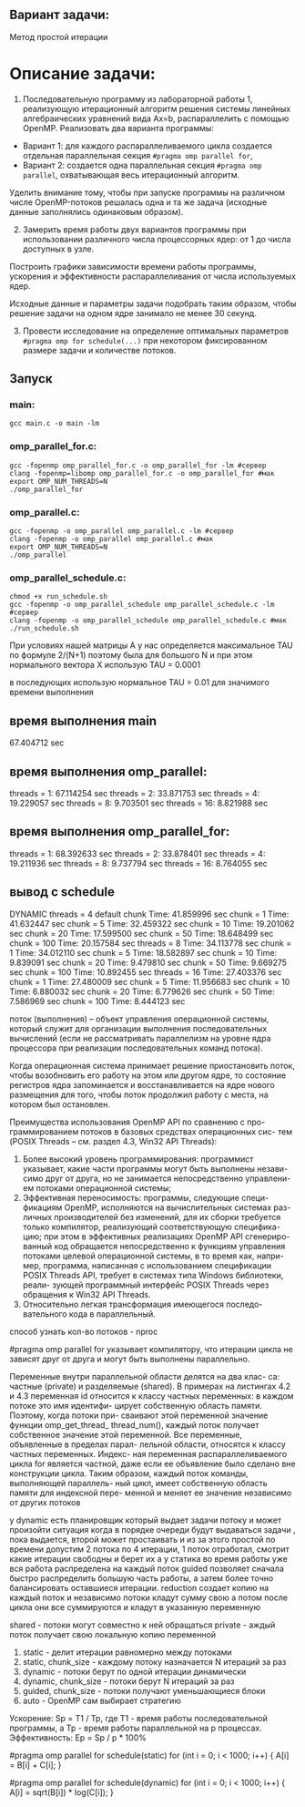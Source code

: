 ## Вариант задачи:
Метод простой итерации

# Описание задачи:
1. Последовательную программу из лабораторной работы 1, реализующую итерационный алгоритм решения системы линейных алгебраических уравнений вида Ax=b, распараллелить с помощью OpenMP. Реализовать два варианта программы:
- Вариант 1: для каждого распараллеливаемого цикла создается отдельная параллельная секция `#pragma omp parallel for`,
- Вариант 2: создается одна параллельная секция `#pragma omp parallel`, охватывающая весь итерационный алгоритм.

Уделить внимание тому, чтобы при запуске программы на различном
числе OpenMP-потоков решалась одна и та же задача (исходные
данные заполнялись одинаковым образом).

2. Замерить время работы двух вариантов программы при использовании
различного числа процессорных ядер: от 1 до числа доступных в узле.

Построить графики зависимости времени работы программы,
ускорения и эффективности распараллеливания от числа используемых
ядер. 

Исходные данные и параметры задачи подобрать таким образом,
чтобы решение задачи на одном ядре занимало не менее 30 секунд.

3. Провести исследование на определение оптимальных параметров
`#pragma omp for schedule(...)` при некотором фиксированном размере
задачи и количестве потоков.
## Запуск
### main:
    gcc main.c -o main -lm
### omp_parallel_for.c:
    gcc -fopenmp omp_parallel_for.c -o omp_parallel_for -lm #сервер
    clang -fopenmp=libomp omp_parallel_for.c -o omp_parallel_for #мак
    export OMP_NUM_THREADS=N
    ./omp_parallel_for

### omp_parallel.c:
    gcc -fopenmp -o omp_parallel omp_parallel.c -lm #сервер
    clang -fopenmp -o omp_parallel omp_parallel.c #мак
    export OMP_NUM_THREADS=N
    ./omp_parallel

### omp_parallel_schedule.c:
    chmod +x run_schedule.sh
    gcc -fopenmp -o omp_parallel_schedule omp_parallel_schedule.c -lm #сервер
    clang -fopenmp -o omp_parallel_schedule omp_parallel_schedule.c #мак
    ./run_schedule.sh


При условиях нашей матрицы A у нас определяется максимальное TAU по формуле 2/(N+1)
поэтому была для большого N и при этом нормального вектора X использую TAU = 0.0001

в последующих использую нормальное TAU = 0.01 для значимого времени выполнения

## время выполнения main
67.404712 sec
## время выполнения omp_parallel:
threads = 1: 67.114254 sec
threads = 2: 33.871753 sec
threads = 4: 19.229057 sec
threads = 8: 9.703501 sec
threads = 16: 8.821988 sec
## время выполнения omp_parallel_for:
threads = 1: 68.392633 sec
threads = 2: 33.878401 sec
threads = 4: 19.211936 sec
threads = 8: 9.737794 sec
threads = 16: 8.764055 sec
## вывод с schedule
DYNAMIC
threads = 4
default chunk
Time: 41.859996 sec
chunk = 1
Time: 41.632447 sec
chunk = 5
Time: 32.459322 sec
chunk = 10
Time: 19.201062 sec
chunk = 20
Time: 17.599500 sec
chunk = 50
Time: 18.648499 sec
chunk = 100
Time: 20.157584 sec
threads = 8
Time: 34.113778 sec
chunk = 1
Time: 34.012110 sec
chunk = 5
Time: 18.582897 sec
chunk = 10
Time: 9.839091 sec
chunk = 20
Time: 9.479810 sec
chunk = 50
Time: 9.669275 sec
chunk = 100
Time: 10.892455 sec
threads = 16
Time: 27.403376 sec
chunk = 1
Time: 27.480009 sec
chunk = 5
Time: 11.956683 sec
chunk = 10
Time: 6.880032 sec
chunk = 20
Time: 6.779626 sec
chunk = 50
Time: 7.586969 sec
chunk = 100
Time: 8.444123 sec

поток (выполнения) – объект управления операционной системы, который служит для организации выполнения последовательных вычислений (если не рассматривать параллелизм на уровне ядра процессора при реализации последовательных команд потока).

Когда операционная система принимает решение приостановить поток, чтобы возобновить его работу на этом или другом ядре, то состояние регистров ядра запоминается и восстанавливается на ядре нового размещения для того, чтобы поток продолжил работу с места, на котором был остановлен.

Преимущества использования OpenMP API по сравнению с про-
граммированием потоков в базовых средствах операционных сис-
тем (POSIX Threads – см. раздел 4.3, Win32 API Threads):
1. Более высокий уровень программирования: программист
указывает, какие части программы могут быть выполнены незави-
симо друг от друга, но не занимается непосредственно управлени-
ем потоками операционной системы;
2. Эффективная переносимость: программы, следующие специ-
фикациям OpenMP, исполняются на вычислительных системах раз-
личных производителей без изменений, для их сборки требуется
только компилятор, реализующий соответствующую специфика-
цию; при этом в эффективных реализациях OpenMP API сгенериро-
ванный код обращается непосредственно к функциям управления
потоками целевой операционной системы, в то время как, напри-
мер, программа, написанная с использованием спецификации POSIX
Threads API, требует в системах типа Windows библиотеки, реали-
зующей программный интерфейс POSIX Threads через обращения
к Win32 API Threads.
3. Относительно легкая трансформация имеющегося последо-
вательного кода в параллельный.

способ узнать кол-во потоков - nproc

#pragma omp parallel for указывает компилятору, что итерации цикла не зависят друг от друга и могут быть выполнены параллельно. 

Переменные внутри параллельной области делятся на два клас-
са: частные (private) и разделяемые (shared).
В примерах на листингах 4.2 и 4.3 переменная id относится
к классу частных переменных: в каждом потоке это имя идентифи-
цирует собственную область памяти. Поэтому, когда потоки при-
сваивают этой переменной значение функции omp_get_thread_
thread_num(), каждый поток получает собственное значение
этой переменной. Все переменные, объявленные в пределах парал-
лельной области, относятся к классу частных переменных. Индекс-
ная переменная распараллеливаемого цикла for является частной,
даже если ее объявление было сделано вне конструкции цикла.
Таким образом, каждый поток команды, выполняющей параллель-
ный цикл, имеет собственную область памяти для индексной пере-
менной и меняет ее значение независимо от других потоков


у dynamic есть планировщик который выдает задачи потоку и может произойти ситуация когда в порядке очереди будут выдаваться задачи , пока выдается, второй может простаивать и из за этого простой по времени
допустим 2 потока по 4 итерации, 1 поток отработал, смотрит какие итерации свободны и берет их 
а у статика во время работы уже вся работа распределена на каждый поток
guided позволяет сначала быстро распределить большую часть работы, а затем более точно балансировать оставшиеся итерации.
reduction создает копию на каждый поток и независимо потоки кладут сумму свою а потом после цикла они все суммируются и кладут в указанную переменную

shared - потоки могут совместно к ней обращаться
private - аждый поток получает свою локальную копию переменной

1. static - делит итерации равномерно между потоками 
2. static, chunk_size - каждому потоку назначается N итераций за раз 
3. dynamic - потоки берут по одной итерации динамически 
4. dynamic, chunk_size - потоки берут N итераций за раз 
5. guided, chunk_size - потоки получают уменьшающиеся блоки 
6. auto - OpenMP сам выбирает стратегию


Ускорение: Sp = T1 / Tp, где T1 - время работы последовательной программы, а Tp - время работы параллельной на p процессах.
Эффективность: Ep = Sp / p * 100%


#pragma omp parallel for schedule(static)
for (int i = 0; i < 1000; i++) {
    A[i] = B[i] + C[i];
}

#pragma omp parallel for schedule(dynamic)
for (int i = 0; i < 1000; i++) {
    A[i] = sqrt(B[i]) * log(C[i]);
}

